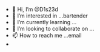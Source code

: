 - 👋 Hi, I’m @D1s23d
- 👀 I’m interested in ...bartender 
- 🌱 I’m currently learning ...
- 💞️ I’m looking to collaborate on ...
- 📫 How to reach me ...email
- 

<!---
D1s23d/D1s23d is a ✨ special ✨ repository because its `README.md` (this file) appears on your GitHub profile.
You can click the Preview link to take a look at your changes.
---
